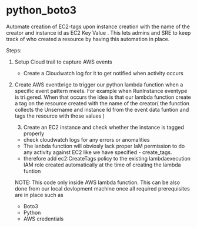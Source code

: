 # python_boto3
Automate creation of EC2-tags upon instance creation with the name of the creator and instance id as EC2 Key Value . This lets admins and SRE to keep track of who created a resource by having this automation in place.

Steps:

1. Setup Cloud trail to capture AWS events
    - Create a Cloudwatch log for it to get notified when activity occurs

2. Create AWS eventbrige to trigger our python lambda function when a specific event pattern meets. For example when RunInstance eventype is tri.gered. When that occurs the idea is that our lambda function create a tag on the resource created with the name of the creator( the function collects the Unsername and instance Id from the event data funtion and tags the resource with those values )
    
    3. Create an EC2 instance and check whether the instance is tagged properly

    - check cloudwatch logs for any errors or anomalities
    - The lanbda function will obviosly lack proper IaM permission to do any activity against EC2 like we have specified - create_tags.
    - therefore add ec2:CreateTags policy to the existing lambdaexecution IAM role created automatically at the time of creating the lambda funtion

    NOTE: This code  only inside AWS lambda function. This can be also done from our local devlopment machine once all required prerequisites are in place such as 
    - Boto3
    - Python
    - AWS credentials
